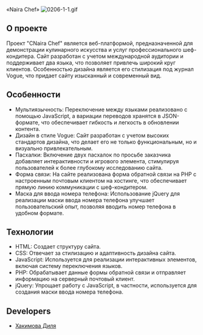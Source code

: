 «Naira Chef»
![0206-1-1.gif](https://ltdfoto.ru/images/2024/02/06/0206-1-1.gif)


## О проекте

Проект "СNaira Chef" является веб-платформой, предназначенной для демонстрации кулинарного искусства и услуг профессионального шеф-кондитера. Сайт разработан с учетом международной аудитории и поддерживает два языка, что позволяет привлечь широкий круг клиентов. Особенностью дизайна является его стилизация под журнал Vogue, что придает сайту изысканный и современный вид.

## Особенности

+ Мультиязычность: Переключение между языками реализовано с помощью JavaScript, а вариации переводов хранятся в JSON-формате, что обеспечивает гибкость и легкость в обновлении контента.
+ Дизайн в стиле Vogue: Сайт разработан с учетом высоких стандартов дизайна, что делает его не только функциональным, но и визуально привлекательным.
+ Пасхалки: Включение двух пасхалок по просьбе заказчика добавляет интерактивности и игрового элемента, стимулируя пользователей к более глубокому исследованию сайта.
+ Форма связи: На сайте реализована форма обратной связи на PHP с настроенным почтовым клиентом на хостинге, что обеспечивает прямую линию коммуникации с шеф-кондитером.
+ Маска для ввода номера телефона: Использование jQuery для реализации маски ввода номера телефона улучшает пользовательский опыт, позволяя вводить номер телефона в удобном формате.


## Технологии

+ HTML: Создает структуру сайта.
+ CSS: Отвечает за стилизацию и адаптивность дизайна сайта.
+ JavaScript: Используется для реализации интерактивных элементов, включая систему переключения языков.
+ PHP: Обрабатывает данные формы обратной связи и отправляет информацию на серверный почтовый клиент.
+ jQuery: Упрощает работу с JavaScript, в частности, используется для создания маски ввода номера телефона.


## Developers

- [Хакимова Диля](https://github.com/eexxiist)
